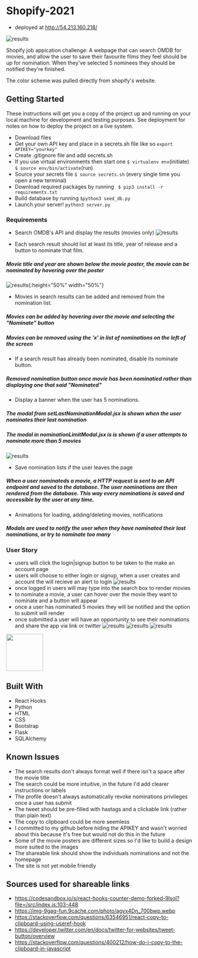 # Shopify-2021

* deployed at http://54.213.160.218/

![results](static/img/landingpage.png)

Shopify job appication challenge:
A webpage that can search OMDB for movies, and allow the user to save their favourite films they feel should be up for nomination. When they've selected 5 nominees they should be notified they're finished.

The color scheme was pulled directly from shopify's website.

## Getting Started

These instructions will get you a copy of the project up and running on your local machine for development and testing purposes. See deployment for notes on how to deploy the project on a live system.

- Download files
- Get your own API key and place in a secrets.sh file like so `export APIKEY="yourkey"`
- Create .gitignore file and add secrets.sh
- If you use virtual environments then start one `$ virtualenv env`(initiate) `$ source env/bin/activate`(run)
- Source your secrets file `$ source secrets.sh` (every single time you open a new terminal)
- Download required packages by running ` $ pip3 install -r requirements.txt`
- Build database by running `$python3 seed_db.py`
- Launch your server! `python3 server.py`

### Requirements

* Search OMDB's API and display the results (movies only)
![results](static/img/results.png)

* Each search result should list at least its title, year of release and a button to nominate that film.
##### Movie title and year are shown below the movie poster, the movie can be nominated by hovering over the poster
![results](static/img/nominate.png){:height="50%" width="50%"}

* Movies in search results can be added and removed from the nomination list.
##### Movies can be added by hovering over the movie and selecting the "Nominate" button
##### Movies can be removed using the 'x' in list of nominations on the left of the screen

* If a search result has already been nominated, disable its nominate button.
##### Removed nomination button once movie has been nominatied rather than displaying one that said "Nominated"

* Display a banner when the user has 5 nominations.
##### The modal from setLastNominationModal.jsx is shown when the user nominates their last nomination
##### The modal in nominationLimitModal.jsx is is shown if a user attempts to nominate more than 5 movies
![results](static/img/submitmovies.png)

* Save nomination lists if the user leaves the page
##### When a user nominateds a movie, a HTTP request is sent to an API endpoint and saved to the database. The user nominations are then rendered from the database. This way every nominations is saved and accessible by the user at any time.

* Animations for loading, adding/deleting movies, notifications
##### Modals are used to notify the user when they have nominated their last nominations, or try to nominate too many

### User Story

* users will click the login|signup button to be taken to the make an account page
* users will choose to either login or signup, when a user creates and account the will recieve an alert to login
![results](static/img/login.png)
* once logged in users will may type into the search box to render movies
* to nominate a movie, a user can hover over the movie they want to nominate and a button will appear
* once a user has nominated 5 movies they will be notified and the option to submit will render
* once submitted a user will have an opportunity to see their nominations and share the app via link or twitter
![results](static/img/sharesubmissions.png)
![results](static/img/tweet.png)
![results](static/img/cc-clipboard.png)
<img src="static/img/cc-clipboard.png" width="100" height="100">

## Built With

* React Hooks
* Python
* HTML
* CSS
* Bootstrap
* Flask
* SQLAlchemy


## Known Issues

* The search results don't always format well if there isn't a space after the movie title
* The search could be more intuitive, in the future I'd add clearer instructions or labels
* The profile doesn't always automatically revoke nominations privileges once a user has submit
* The tweet should be pre-filled with hastags and a clickable link (rather than plain text)
* The copy to clipboard could be more seemless
* I committed to my github before hiding the APIKEY and wasn't worried about this because it's free but would not do this in the future
* Some of the movie posters are different sizes so I'd like to build a design more suited to the images
* The shareable link should show the individuals nominations and not the homepage
* The site is not yet mobile friendly

## Sources used for shareable links

* https://codesandbox.io/s/react-hooks-counter-demo-forked-9lsol?file=/src/index.js:103-448
* https://img-9gag-fun.9cache.com/photo/agyx4Dn_700bwp.webp
* https://stackoverflow.com/questions/63546951/react-copy-to-clipboard-using-useref-hook
* https://developer.twitter.com/en/docs/twitter-for-websites/tweet-button/overview
* https://stackoverflow.com/questions/400212/how-do-i-copy-to-the-clipboard-in-javascript
